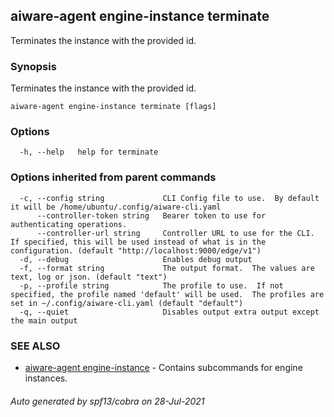 ## aiware-agent engine-instance terminate

Terminates the instance with the provided id.

### Synopsis

Terminates the instance with the provided id.

```
aiware-agent engine-instance terminate [flags]
```

### Options

```
  -h, --help   help for terminate
```

### Options inherited from parent commands

```
  -c, --config string             CLI Config file to use.  By default it will be /home/ubuntu/.config/aiware-cli.yaml
      --controller-token string   Bearer token to use for authenticating operations.
      --controller-url string     Controller URL to use for the CLI.  If specified, this will be used instead of what is in the configuration. (default "http://localhost:9000/edge/v1")
  -d, --debug                     Enables debug output
  -f, --format string             The output format.  The values are text, log or json. (default "text")
  -p, --profile string            The profile to use.  If not specified, the profile named 'default' will be used.  The profiles are set in ~/.config/aiware-cli.yaml (default "default")
  -q, --quiet                     Disables output extra output except the main output
```

### SEE ALSO

* [aiware-agent engine-instance](/cli/aiware-agent_engine-instance.md)	 - Contains subcommands for engine instances.

###### Auto generated by spf13/cobra on 28-Jul-2021
